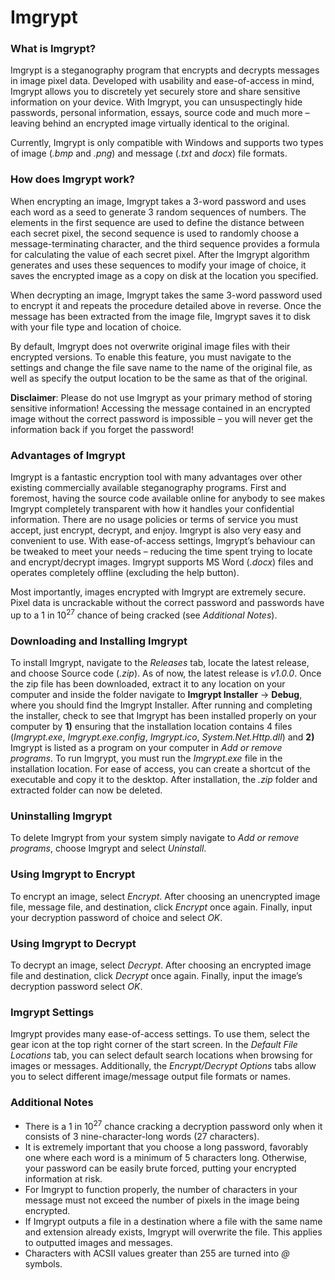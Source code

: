 # Imgrypt


### What is Imgrypt?
Imgrypt is a steganography program that encrypts and decrypts messages in image pixel data. Developed with usability and ease-of-access in mind, Imgrypt allows you to discretely yet securely store and share sensitive information on your device. With Imgrypt, you can unsuspectingly hide passwords, personal information, essays, source code and much more – leaving behind an encrypted image virtually identical to the original.

Currently, Imgrypt is only compatible with Windows and supports two types of image (*.bmp* and *.png*) and message (*.txt* and *docx*) file formats.


### How does Imgrypt work?
When encrypting an image, Imgrypt takes a 3-word password and uses each word as a seed to generate 3 random sequences of numbers. The elements in the first sequence are used to define the distance between each secret pixel, the second sequence is used to randomly choose a message-terminating character, and the third sequence provides a formula for calculating the value of each secret pixel. After the Imgrypt algorithm generates and uses these sequences to modify your image of choice, it saves the encrypted image as a copy on disk at the location you specified.

When decrypting an image, Imgrypt takes the same 3-word password used to encrypt it and repeats the procedure detailed above in reverse. Once the message has been extracted from the image file, Imgrypt saves it to disk with your file type and location of choice.

By default, Imgrypt does not overwrite original image files with their encrypted versions. To enable this feature, you must navigate to the settings and change the file save name to the name of the original file, as well as specify the output location to be the same as that of the original.

**Disclaimer**: Please do not use Imgrypt as your primary method of storing sensitive information! Accessing the message contained in an encrypted image without the correct password is impossible – you will never get the information back if you forget the password!


### Advantages of Imgrypt
Imgrypt is a fantastic encryption tool with many advantages over other existing commercially available steganography programs. First and foremost, having the source code available online for anybody to see makes Imgrypt completely transparent with how it handles your confidential information. There are no usage policies or terms of service you must accept, just encrypt, decrypt, and enjoy. Imgrypt is also very easy and convenient to use. With ease-of-access settings, Imgrypt’s behaviour can be tweaked to meet your needs – reducing the time spent trying to locate and encrypt/decrypt images. Imgrypt supports MS Word (*.docx*) files and operates completely offline (excluding the help button).

Most importantly, images encrypted with Imgrypt are extremely secure. Pixel data is uncrackable without the correct password and passwords have up to a 1 in 10<sup>27</sup> chance of being cracked (see *Additional Notes*).


### Downloading and Installing Imgrypt
To install Imgrypt, navigate to the *Releases* tab, locate the latest release, and choose Source code (*.zip*). As of now, the latest release is *v1.0.0*. Once the zip file has been downloaded, extract it to any location on your computer and inside the folder navigate to **Imgrypt Installer** -> **Debug**, where you should find the Imgrypt Installer. After running and completing the installer, check to see that Imgrypt has been installed properly on your computer by **1)** ensuring that the installation location contains 4 files (*Imgrypt.exe*, *Imgrypt.exe.config*, *Imgrypt.ico*, *System.Net.Http.dll*) and **2)** Imgrypt is listed as a program on your computer in *Add or remove programs*. To run Imgrypt, you must run the *Imgrypt.exe* file in the installation location. For ease of access, you can create a shortcut of the executable and copy it to the desktop. After installation, the *.zip* folder and extracted folder can now be deleted.


### Uninstalling Imgrypt
To delete Imgrypt from your system simply navigate to *Add or remove programs*, choose Imgrypt and select *Uninstall*.


### Using Imgrypt to Encrypt
To encrypt an image, select *Encrypt*. After choosing an unencrypted image file, message file, and destination, click *Encrypt* once again. Finally, input your decryption password of choice and select *OK*.


### Using Imgrypt to Decrypt
To decrypt an image, select *Decrypt*. After choosing an encrypted image file and destination, click *Decrypt* once again. Finally, input the image’s decryption password select *OK*.


### Imgrypt Settings
Imgrypt provides many ease-of-access settings. To use them, select the gear icon at the top right corner of the start screen. In the *Default File Locations* tab, you can select default search locations when browsing for images or messages. Additionally, the *Encrypt/Decrypt Options* tabs allow you to select different image/message output file formats or names.


### Additional Notes
- There is a 1 in 10<sup>27</sup> chance cracking a decryption password only when it consists of 3 nine-character-long words (27 characters).
- It is extremely important that you choose a long password, favorably one where each word is a minimum of 5 characters long. Otherwise, your password can be easily brute forced, putting your encrypted information at risk.
- For Imgrypt to function properly, the number of characters in your message must not exceed the number of pixels in the image being encrypted.
- If Imgrypt outputs a file in a destination where a file with the same name and extension already exists, Imgrypt will overwrite the file. This applies to outputted images and messages.
- Characters with ACSII values greater than 255 are turned into *@* symbols.
